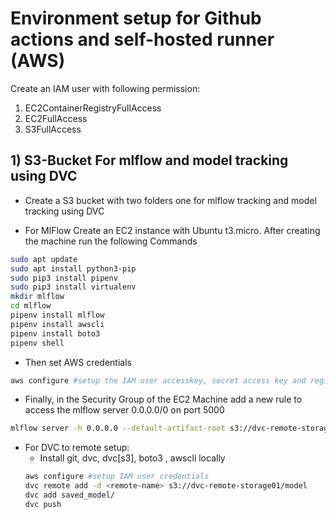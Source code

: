 # Environment setup for Github actions and self-hosted runner (AWS)

Create an IAM user with following permission:
1. EC2ContainerRegistryFullAccess
2. EC2FullAccess
3. S3FullAccess


## 1) S3-Bucket For mlflow and model tracking using DVC

* Create a S3 bucket with two folders one for mlflow tracking and model tracking using DVC

* For MlFlow Create an EC2 instance with Ubuntu t3.micro. After creating the machine run the following Commands

```bash
sudo apt update
sudo apt install python3-pip
sudo pip3 install pipenv
sudo pip3 install virtualenv
mkdir mlflow
cd mlflow
pipenv install mlflow
pipenv install awscli
pipenv install boto3
pipenv shell
```
* Then set AWS credentials
```bash
aws configure #setup the IAM user accesskey, secret access key and region
```
* Finally, in the Security Group of the EC2 Machine add a new rule to access the mlflow server 0.0.0.0/0 on port 5000

```bash 
mlflow server -h 0.0.0.0 --default-artifact-root s3://dvc-remote-storage01 --allowed-hosts '*'
```

* For DVC to remote setup:
	* Install git, dvc, dvc[s3], boto3 , awscli locally
	```bash
	aws configure #setup IAM user credentials
	dvc remote add -d <remote-name> s3://dvc-remote-storage01/model
	dvc add saved_model/
	dvc push
	```